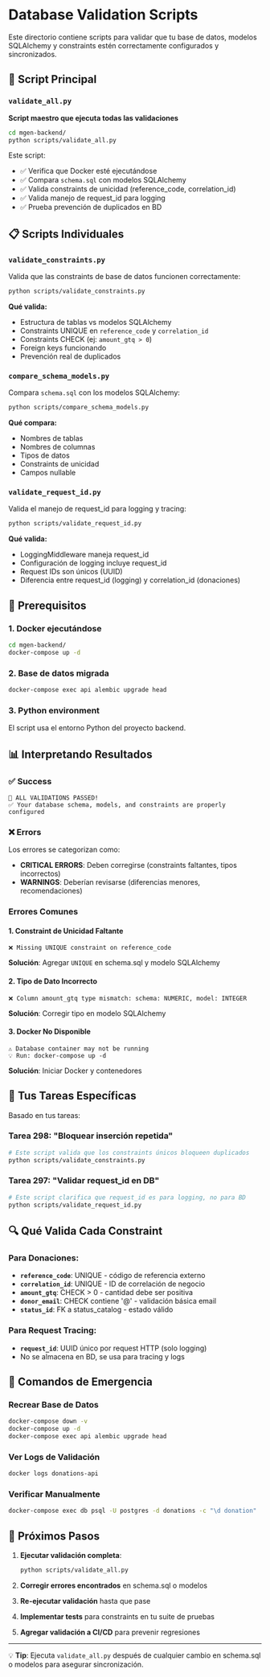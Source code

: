 # Database Validation Scripts

Este directorio contiene scripts para validar que tu base de datos, modelos SQLAlchemy y constraints estén correctamente configurados y sincronizados.

## 🚀 Script Principal

### `validate_all.py`
**Script maestro que ejecuta todas las validaciones**

```bash
cd mgen-backend/
python scripts/validate_all.py
```

Este script:
- ✅ Verifica que Docker esté ejecutándose
- ✅ Compara `schema.sql` con modelos SQLAlchemy
- ✅ Valida constraints de unicidad (reference_code, correlation_id)
- ✅ Valida manejo de request_id para logging
- ✅ Prueba prevención de duplicados en BD

## 📋 Scripts Individuales

### `validate_constraints.py`
Valida que las constraints de base de datos funcionen correctamente:

```bash
python scripts/validate_constraints.py
```

**Qué valida:**
- Estructura de tablas vs modelos SQLAlchemy
- Constraints UNIQUE en `reference_code` y `correlation_id`
- Constraints CHECK (ej: `amount_gtq > 0`)
- Foreign keys funcionando
- Prevención real de duplicados

### `compare_schema_models.py`
Compara `schema.sql` con los modelos SQLAlchemy:

```bash
python scripts/compare_schema_models.py
```

**Qué compara:**
- Nombres de tablas
- Nombres de columnas
- Tipos de datos
- Constraints de unicidad
- Campos nullable

### `validate_request_id.py`
Valida el manejo de request_id para logging y tracing:

```bash
python scripts/validate_request_id.py
```

**Qué valida:**
- LoggingMiddleware maneja request_id
- Configuración de logging incluye request_id
- Request IDs son únicos (UUID)
- Diferencia entre request_id (logging) y correlation_id (donaciones)

## 🔧 Prerequisitos

### 1. Docker ejecutándose
```bash
cd mgen-backend/
docker-compose up -d
```

### 2. Base de datos migrada
```bash
docker-compose exec api alembic upgrade head
```

### 3. Python environment
El script usa el entorno Python del proyecto backend.

## 📊 Interpretando Resultados

### ✅ Success
```
🎉 ALL VALIDATIONS PASSED!
✅ Your database schema, models, and constraints are properly configured
```

### ❌ Errors
Los errores se categorizan como:
- **CRITICAL ERRORS**: Deben corregirse (constraints faltantes, tipos incorrectos)
- **WARNINGS**: Deberían revisarse (diferencias menores, recomendaciones)

### Errores Comunes

#### 1. Constraint de Unicidad Faltante
```
❌ Missing UNIQUE constraint on reference_code
```
**Solución**: Agregar `UNIQUE` en schema.sql y modelo SQLAlchemy

#### 2. Tipo de Dato Incorrecto
```
❌ Column amount_gtq type mismatch: schema: NUMERIC, model: INTEGER
```
**Solución**: Corregir tipo en modelo SQLAlchemy

#### 3. Docker No Disponible
```
⚠️ Database container may not be running
💡 Run: docker-compose up -d
```
**Solución**: Iniciar Docker y contenedores

## 🎯 Tus Tareas Específicas

Basado en tus tareas:

### Tarea 298: "Bloquear inserción repetida"
```bash
# Este script valida que los constraints únicos bloqueen duplicados
python scripts/validate_constraints.py
```

### Tarea 297: "Validar request_id en DB"  
```bash
# Este script clarifica que request_id es para logging, no para BD
python scripts/validate_request_id.py
```

## 🔍 Qué Valida Cada Constraint

### Para Donaciones:
- **`reference_code`**: UNIQUE - código de referencia externo
- **`correlation_id`**: UNIQUE - ID de correlación de negocio  
- **`amount_gtq`**: CHECK > 0 - cantidad debe ser positiva
- **`donor_email`**: CHECK contiene '@' - validación básica email
- **`status_id`**: FK a status_catalog - estado válido

### Para Request Tracing:
- **`request_id`**: UUID único por request HTTP (solo logging)
- No se almacena en BD, se usa para tracing y logs

## 🚨 Comandos de Emergencia

### Recrear Base de Datos
```bash
docker-compose down -v
docker-compose up -d
docker-compose exec api alembic upgrade head
```

### Ver Logs de Validación
```bash
docker logs donations-api
```

### Verificar Manualmente
```bash
docker-compose exec db psql -U postgres -d donations -c "\d donation"
```

## 📝 Próximos Pasos

1. **Ejecutar validación completa**:
   ```bash
   python scripts/validate_all.py
   ```

2. **Corregir errores encontrados** en schema.sql o modelos

3. **Re-ejecutar validación** hasta que pase

4. **Implementar tests** para constraints en tu suite de pruebas

5. **Agregar validación a CI/CD** para prevenir regresiones

---

💡 **Tip**: Ejecuta `validate_all.py` después de cualquier cambio en schema.sql o modelos para asegurar sincronización.
